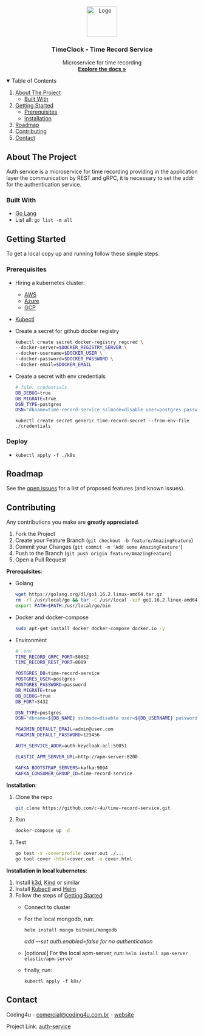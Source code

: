 <!--
*** Thanks for checking out the Best-README-Template. If you have a suggestion
*** that would make this better, please fork the repo and create a pull request
*** or simply open an issue with the tag "enhancement".
*** Thanks again! Now go create something AMAZING! :D
***
***
***
*** To avoid retyping too much info. Do a search and replace for the following:
*** github_username, repo_name, twitter_handle, email, project_title, project_description
-->

<!-- PROJECT SHIELDS -->
<!--
*** I'm using markdown "reference style" links for readability.
*** Reference links are enclosed in brackets [ ] instead of parentheses ( ).
*** See the bottom of this document for the declaration of the reference variables
*** for contributors-url, forks-url, etc. This is an optional, concise syntax you may use.
*** https://www.markdownguide.org/basic-syntax/#reference-style-links
-->

<!-- PROJECT LOGO -->
<br />
<p align="center">
  <a href="https://github.com/c-4u/time-record-service">
    <img src="images/logo.png" alt="Logo" width="80" height="80">
  </a>

  <h3 align="center">TimeClock - Time Record Service</h3>

  <p align="center">
    Microservice for time recording
    <br />
    <a href="https://github.com/c-4u/time-record-service"><strong>Explore the docs »</strong></a>
    <!-- <br />
    <br />
    <a href="https://github.com/c-4u/time-record-service">View Demo</a>
    ·
    <a href="https://github.com/c-4u/time-record-service">Report Bug</a>
    ·
    <a href="https://github.com/c-4u/time-record-service">Request Feature</a>-->
  </p>
</p>

<!-- TABLE OF CONTENTS -->
<details open="open">
  <summary>Table of Contents</summary>
  <ol>
    <li>
      <a href="#about-the-project">About The Project</a>
      <ul>
        <li><a href="#built-with">Built With</a></li>
      </ul>
    </li>
    <li>
      <a href="#getting-started">Getting Started</a>
      <ul>
        <li><a href="#prerequisites">Prerequisites</a></li>
        <li><a href="#installation">Installation</a></li>
      </ul>
    </li>
    <!-- <li><a href="#usage">Usage</a></li> -->
    <li><a href="#roadmap">Roadmap</a></li>
    <li><a href="#contributing">Contributing</a></li>
    <!-- <li><a href="#license">License</a></li> -->
    <li><a href="#contact">Contact</a></li>
    <!-- <li><a href="#acknowledgements">Acknowledgements</a></li> -->
  </ol>
</details>

<!-- ABOUT THE PROJECT -->
## About The Project

Auth service is a microservice for time recording providing in the application layer the communication by REST and gRPC, it is necessary to set the addr for the authentication service.

<!-- [![Product Name Screen Shot][product-screenshot]](https://example.com) -->
<!--
Here's a blank template to get started:
**To avoid retyping too much info. Do a search and replace with your text editor for the following:**
`github_username`, `repo_name`, `twitter_handle`, `email`, `project_title`, `project_description` -->

### Built With

- [Go Lang](https://golang.org/)
- List all: `go list -m all`

<!-- GETTING STARTED -->
## Getting Started

To get a local copy up and running follow these simple steps.

### Prerequisites

- Hiring a kubernetes cluster:
  - [AWS](https://aws.amazon.com/pt/eks/?whats-new-cards.sort-by=item.additionalFields.postDateTime&whats-new-cards.sort-order=desc&eks-blogs.sort-by=item.additionalFields.createdDate&eks-blogs.sort-order=desc)
  - [Azure](https://azure.microsoft.com/pt-br/services/kubernetes-service/)
  - [GCP](https://cloud.google.com/kubernetes-engine)

- [Kubectl](https://kubernetes.io/docs/tasks/tools/#kubectl)

- Create a secret for github docker registry

  ```sh
  kubectl create secret docker-registry regcred \
  --docker-server=$DOCKER_REGISTRY_SERVER \
  --docker-username=$DOCKER_USER \
  --docker-password=$DOCKER_PASSWORD \
  --docker-email=$DOCKER_EMAIL
  ```

- Create a secret with env credentials

  ```sh
  # file: credentials
  DB_DEBUG=true
  DB_MIGRATE=true
  DSN_TYPE=postgres
  DSN="dbname=time-record-service sslmode=disable user=postgres password=pasword host=postgres"
  ```

  `kubectl create secret generic time-record-secret --from-env-file ./credentials`

### Deploy

- `kubectl apply -f ./k8s`

<!-- USAGE EXAMPLES -->
<!-- ## Usage

Use this space to show useful examples of how a project can be used. Additional screenshots, code examples and demos work well in this space. You may also link to more resources.

_For more examples, please refer to the [Documentation](https://example.com)_ -->

<!-- ROADMAP -->
## Roadmap

See the [open issues](https://github.com/c-4u/time-record-service/issues) for a list of proposed features (and known issues).

<!-- CONTRIBUTING -->
## Contributing

Any contributions you make are **greatly appreciated**.

1. Fork the Project
2. Create your Feature Branch (`git checkout -b feature/AmazingFeature`)
3. Commit your Changes (`git commit -m 'Add some AmazingFeature'`)
4. Push to the Branch (`git push origin feature/AmazingFeature`)
5. Open a Pull Request

__Prerequisites__:

- Golang

  ```sh
  wget https://golang.org/dl/go1.16.2.linux-amd64.tar.gz
  rm -rf /usr/local/go && tar -C /usr/local -xzf go1.16.2.linux-amd64.tar.gz
  export PATH=$PATH:/usr/local/go/bin
  ```

- Docker and docker-compose

  ```sh
  sudo apt-get install docker docker-compose docker.io -y
  ```

- Environment

  ```sh
  # .env
  TIME_RECORD_GRPC_PORT=50052
  TIME_RECORD_REST_PORT=8089

  POSTGRES_DB=time-record-service
  POSTGRES_USER=postgres
  POSTGRES_PASSWORD=password
  DB_MIGRATE=true
  DB_DEBUG=true
  DB_PORT=5432

  DSN_TYPE=postgres
  DSN="dbname=${DB_NAME} sslmode=disable user=${DB_USERNAME} password=${DB_PASSWORD} host=postgres"

  PGADMIN_DEFAULT_EMAIL=admin@user.com
  PGADMIN_DEFAULT_PASSWORD=123456

  AUTH_SERVICE_ADDR=auth-keycloak-acl:50051

  ELASTIC_APM_SERVER_URL=http://apm-server:8200

  KAFKA_BOOTSTRAP_SERVERS=kafka:9094
  KAFKA_CONSUMER_GROUP_ID=time-record-service
  ```

__Installation__:

1. Clone the repo

   ```sh
   git clone https://github.com/c-4u/time-record-service.git
   ```

2. Run

   ```sh
   docker-compose up -d
   ```

3. Test

   ```sh
   go test -v -coverprofile cover.out ./...
   go tool cover -html=cover.out -o cover.html
   ```

__Installation in local kubernetes__:

1. Install [k3d](https://k3d.io/), [Kind](https://kind.sigs.k8s.io/) or similar
2. Install [Kubectl](https://kubernetes.io/docs/tasks/tools/#kubectl) and [Helm](https://helm.sh/)
3. Follow the steps of [Getting Started](#getting-started)
    - Connect to cluster

    - For the local mongodb, run:

      `helm install mongo bitnami/mongodb`

      _add --set auth.enabled=false for no authentication_

    - [optional] For the local apm-server, run:
      `helm install apm-server elastic/apm-server`

    - finally, run:

      `kubectl apply -f k8s/`
<!-- LICENSE -->
<!-- ## License -->

<!-- Distributed under the MIT License. See `LICENSE` for more information. -->

<!-- CONTACT -->
## Contact

Coding4u - comercial@coding4u.com.br - [website](http://coding4u.com.br)

Project Link: [auth-service](https://github.com/c-4u/time-record-service)

<!-- ACKNOWLEDGEMENTS -->
<!-- ## Acknowledgements

* []()
* []()
* []() -->
